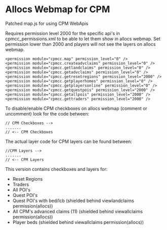 # Allocs Webmap for CPM
Patched map.js for using CPM WebApis

Requires permission level 2000 for the specific api's in cpmcc_permissions.xml to be able to let them show in allocs webmap.
Set permission lower than 2000 and players will not see the layers on allocs webmap.
```
<permission module="cpmcc.map" permission_level="0" />
<permission module="cpmcc.createadvclaims" permission_level="0" />
<permission module="cpmcc.getlandclaims" permission_level="0" />
<permission module="cpmcc.getadvclaims" permission_level="0" />
<permission module="cpmcc.getresetregions" permission_level="2000" />
<permission module="cpmcc.getplayerhomes" permission_level="0" />
<permission module="cpmcc.getplayersonline" permission_level="0" />
<permission module="cpmcc.getquestpois" permission_level="2000" />
<permission module="cpmcc.getallpois" permission_level="2000" />
<permission module="cpmcc.gettraders" permission_level="2000" />
```

To disable/enable CPM checkboxes on allocs webmap (comment or uncomment) look for the code between:
```
// CPM Checkboxes -->
.......
// <-- CPM Checkboxes
```

The actual layer code for CPM layers can be found between:
```
//CPM Layers -->
.......
// <-- CPM Layers
```

This version contains checkboxes and layers for:
* Reset Regions
* Traders
* All POI's
* Quest POI's
* Quest POI's with bed/lcb (shielded behind viewlandclaims permission(allocs))
* All CPM's advanced claims (11) (shielded behind viewallclaims permission(allocs))
* Player beds (shielded behind viewallclaims permission(allocs))
